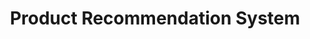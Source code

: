 ---
title: "Product Recommendation System"
emoji: 🛍️
colorFrom: pink
colorTo: purple
sdk: streamlit
app_file: app.py
pinned: false
---